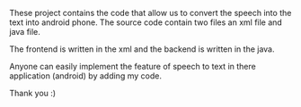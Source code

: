 These project contains the code that allow us to convert the speech into the text into android phone.
The source code contain two files an xml file and java file.

The frontend is written in the xml and the backend is written in the java.

Anyone can easily implement the feature of speech to text in there application (android)
by adding my code.

Thank you :)
